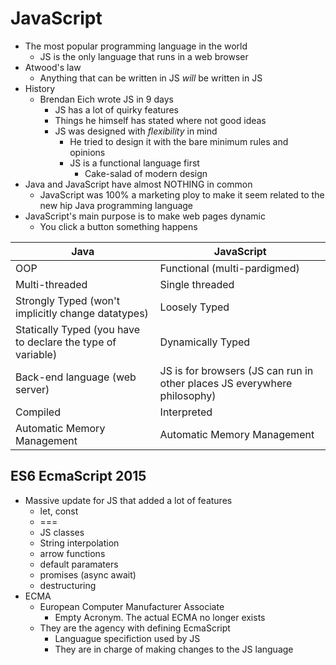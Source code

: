# JavaScript
- The most popular programming language in the world
  - JS is the only language that runs in a web browser
- Atwood's law
  - Anything that can be written in JS *will* be written in JS
- History
  - Brendan Eich wrote JS in 9 days
    - JS has a lot of quirky features
    - Things he himself has stated where not good ideas
    - JS was designed with *flexibility* in mind
      - He tried to design it with the bare minimum rules and opinions
      - JS is a functional language first
        - Cake-salad of modern design
- Java and JavaScript have almost NOTHING in common
  - JavaScript was 100% a marketing ploy to make it seem related to the new hip Java programming language
- JavaScript's main purpose is to make web pages dynamic
  - You click a button something happens

|Java|JavaScript|
|----|----------|
|OOP| Functional (multi-pardigmed)|
|Multi-threaded|Single threaded|
|Strongly Typed (won't implicitly change datatypes) | Loosely Typed|
|Statically Typed (you have to declare the type of variable)|Dynamically Typed|
|Back-end language (web server)|JS is for browsers (JS can run in other places JS everywhere philosophy)|
|Compiled|Interpreted|
|Automatic Memory Management|Automatic Memory Management|

## ES6 EcmaScript 2015
- Massive update for JS that added a lot of features
  - let, const
  - ===
  - JS classes
  - String interpolation
  - arrow functions
  - default paramaters
  - promises (async await)
  - destructuring
- ECMA 
  - European Computer Manufacturer Associate
    - Empty Acronym. The actual ECMA no longer exists
  - They are the agency with defining EcmaScript
    - Languague specifiction used by JS
    - They are in charge of making changes to the JS language


